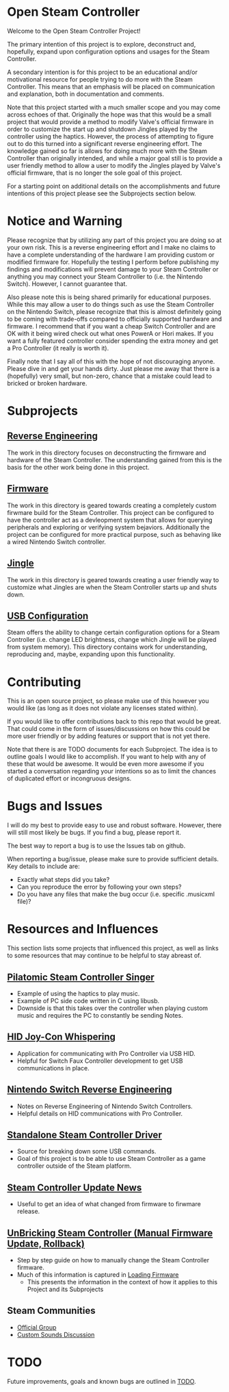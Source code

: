 # Open Steam Controller

Welcome to the Open Steam Controller Project!

The primary intention of this project is to explore, deconstruct and, hopefully,
 expand upon configuration options and usages for the Steam Controller. 

A secondary intention is for this project to be an educational and/or 
 motivational resource for people trying to do more with the Steam Controller.
 This means that an emphasis will be placed on communication and explanation,
 both in documentation and comments. 

Note that this project started with a much smaller scope and you may come across
 echoes of that. Originally the hope was that this would be a small project that
 would provide a method to modify Valve's official firmware in order
 to customize the start up and shutdown Jingles played by the controller using
 the haptics. However, the process of attempting to figure out to do this
 turned into a significant reverse engineering effort. The knowledge gained so 
 far is allows for doing much more with the Steam Controller than originally 
 intended, and while a major goal still is to provide a user friendly method to 
 allow a user to modify the Jingles played by Valve's official firmware, 
 that is no longer the sole goal of this project. 

For a starting point on additional details on the accomplishments and future
 intentions of this project please see the Subprojects section below. 


# Notice and Warning

Please recognize that by utilizing any part of this project you are doing so at
 your own risk. This is a reverse engineering effort and I make no claims to
 have a complete understanding of the hardware I am providing custom or modified
 firmware for. Hopefully the testing I perform before publishing my findings and
 modifications will prevent damage to your Steam Controller or anything you may
 connect your Steam Controller to (i.e. the Nintendo Switch). However, I cannot
 guarantee that. 

Also please note this is being shared primarily for educational purposes. While
 this may allow a user to do things such as use the Steam Controller on the
 Nintendo Switch, please recognize that this is almost definitely going to be
 coming with trade-offs compared to officially supported hardware and firmware.
 I recommend that if you want a cheap Switch Controller and are OK with it being
 wired check out what ones PowerA or Hori makes. If you want a fully featured
 controller consider spending the extra money and get a Pro Controller (it 
 really is worth it).  

Finally note that I say all of this with the hope of not discouraging anyone.
 Please dive in and get your hands dirty. Just please me away that there is a 
 (hopefully) very small, but non-zero, chance that a mistake could lead to 
 bricked or broken hardware. 


# Subprojects

## [Reverse Engineering](./ReverseEngineering/)

The work in this directory focuses on deconstructing the firmware and hardware
 of the Steam Controller. The understanding gained from this is the basis for
 the other work being done in this project. 

## [Firmware](./Firmware/)

The work in this directory is geared towards creating a completely custom firwmare
 build for the Steam Controller. This project can be configured to have the
 controller act as a devleopment system that allows for querying peripherals
 and exploring or verifying system bejaviors. Additionally the project can
 be configured for more practical purpose, such as behaving like a wired
 Nintendo Switch controller.

## [Jingle](./Jingle)

The work in this directory is geared towards creating a user friendly way to
 customize what Jingles are when the Steam Controller starts up and shuts down.

## [USB Configuration](./UsbConfiguration)

Steam offers the ability to change certain configuration options for a Steam
 Controller (i.e. change LED brightness, change which Jingle will be played
 from system memory). This directory contains work for understanding, 
 reproducing and, maybe, expanding upon this functionality.


# Contributing

This is an open source project, so please make use of this however you would
 like (as long as it does not violate any licenses stated within). 

If you would like to offer contributions back to this repo that would be great.
 That could come in the form of issues/discussions on how this could be more
 user friendly or by adding features or support that is not yet there. 

Note that there is are TODO documents for each Subproject. The idea
 is to outline goals I would like to accomplish. If you want to help with any of
 these that would be awesome. It would be even more awesome if you started a
 conversation regarding your intentions so as to limit the chances of duplicated
 effort or incongruous designs.


# Bugs and Issues

I will do my best to provide easy to use and robust software. However, there
 will still most likely be bugs. If you find a bug, please report it. 

The best way to report a bug is to use the Issues tab on github. 

When reporting a bug/issue, please make sure to provide sufficient details. Key
 details to include are:
* Exactly what steps did you take?
* Can you reproduce the error by following your own steps?
* Do you have any files that make the bug occur (i.e. specific .musicxml file)?


# Resources and Influences

This section lists some projects that influenced this project, as well as links
 to some resources that may continue to be helpful to stay abreast of.

## [Pilatomic Steam Controller Singer](https://gitlab.com/Pilatomic/SteamControllerSinger)

* Example of using the haptics to play music.
* Example of PC side code written in C using libusb.
* Downside is that this takes over the controller when playing custom music and requires the PC to constantly be sending Notes.

## [HID Joy-Con Whispering](https://github.com/shinyquagsire23/HID-Joy-Con-Whispering)

* Application for communicating with Pro Controller via USB HID. 
* Helpful for Switch Faux Controller development to get USB communications in place. 

## [Nintendo Switch Reverse Engineering](https://github.com/dekuNukem/Nintendo_Switch_Reverse_Engineering)

* Notes on Reverse Engineering of Nintendo Switch Controllers.
* Helpful details on HID communications with Pro Controller. 

## [Standalone Steam Controller Driver](https://github.com/ynsta/steamcontroller)

* Source for breaking down some USB commands.
* Goal of this project is to be able to use Steam Controller as a game controller outside of the Steam platform. 

## [Steam Controller Update News](http://store.steampowered.com/news/?appids=353370)

* Useful to get an idea of what changed from firmware to firwmare release.

## [UnBricking Steam Controller (Manual Firmware Update, Rollback)](https://steamcommunity.com/sharedfiles/filedetails/?id=572740074)

* Step by step guide on how to manually change the Steam Controller firmware. 
* Much of this information is captured in [Loading Firmware](./LoadingFirmware.md)
    * This presents the information in the context of how it applies to this Project and its Subprojects

## Steam Communities

* [Official Group](http://steamcommunity.com/games/353370#announcements/detail/901091250587237164)
* [Custom Sounds Discussion](https://steamcommunity.com/app/353370/discussions/0/458607699626517823/)


# TODO

Future improvements, goals and known bugs are outlined in [TODO](./TODO.md).
